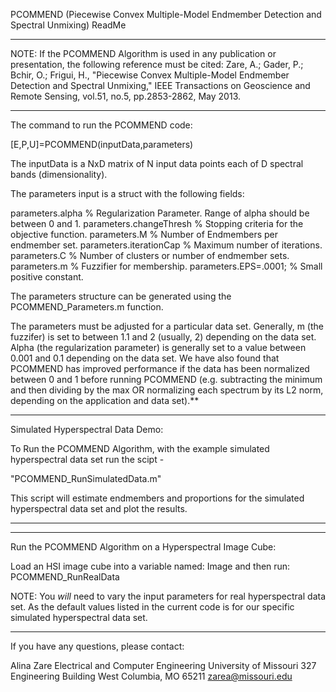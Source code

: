 PCOMMEND (Piecewise Convex Multiple-Model Endmember Detection and Spectral Unmixing) ReadMe

******
NOTE: If the PCOMMEND Algorithm is used in any publication or presentation, the following reference must be cited:
Zare, A.; Gader, P.; Bchir, O.; Frigui, H., "Piecewise Convex Multiple-Model Endmember Detection and Spectral Unmixing," IEEE Transactions on Geoscience and Remote Sensing, vol.51, no.5, pp.2853-2862, May 2013.
******

The command to run the PCOMMEND code: 

[E,P,U]=PCOMMEND(inputData,parameters)

The inputData is a NxD matrix of N input data points each of D spectral bands (dimensionality).    

The parameters input is a struct with the following fields:

parameters.alpha                 % Regularization Parameter. Range of alpha should be between 0 and 1. 
parameters.changeThresh          % Stopping criteria for the objective function. 
parameters.M                     % Number of Endmembers per endmember set. 
parameters.iterationCap          % Maximum number of iterations.     
parameters.C                     % Number of clusters or number of endmember sets. 
parameters.m                     % Fuzzifier for membership. 
parameters.EPS=.0001;            % Small positive constant. 

The parameters structure can be generated using the PCOMMEND_Parameters.m function.  

The parameters must be adjusted for a particular data set. Generally, m (the fuzzifer) is set to between 1.1 and 2 (usually, 2) depending on the data set. Alpha (the regularization parameter) is generally set to a value between 0.001 and 0.1 depending on the data set. We have also found that PCOMMEND has improved performance if the data has been normalized between 0 and 1 before running PCOMMEND (e.g. subtracting the minimum and then dividing by the max OR normalizing each spectrum by its L2 norm, depending on the application and data set).**

****************************************************************
Simulated Hyperspectral Data Demo: 

To Run the PCOMMEND Algorithm, with the example simulated hyperspectral data set run the scipt -

"PCOMMEND_RunSimulatedData.m"

This script will estimate endmembers and proportions for the simulated hyperspectral data set and plot the results.
****************************************************************

****************************************************************
Run the PCOMMEND Algorithm on a Hyperspectral Image Cube:

Load an HSI image cube into a variable named: Image and then run: PCOMMEND_RunRealData

NOTE: You *will* need to vary the input parameters for real hyperspectral data set. As the default values listed in the current code is for our specific simulated hyperspectral data set. 
****************************************************************

If you have any questions, please contact:

Alina Zare
Electrical and Computer Engineering
University of Missouri
327 Engineering Building West
Columbia, MO 65211
zarea@missouri.edu


